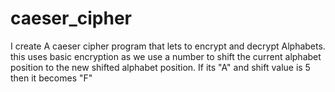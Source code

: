 # caeser_cipher
I create A caeser cipher  program that lets to encrypt and decrypt Alphabets.
this uses basic encryption as we use a number to shift the current alphabet position to the new shifted alphabet position.
If its "A" and shift value is 5 then it becomes "F"
